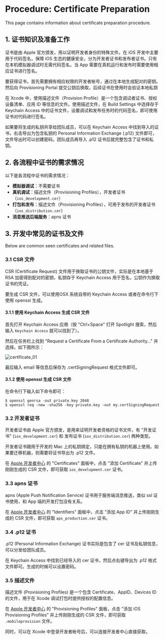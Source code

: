 # Procedure: Certificate Preparation

This page contains information about certificate preparation procedure.


## 1. 证书知识及准备工作

证书是由 Apple 官方颁发，用以证明开发者身份的特殊文件。在 iOS 开发中主要用于代码签名，保障 iOS 生态的健康安全，分为开发者证书和发布者证书。只有在本机模拟器调试时无需代码签名，当 App 需要在真机运行和发布时需要使用相应证书进行签名。

要获得证书，首先需要拥有相应权限的开发者帐号，通过在本地生成配对的密钥。然后向 Provisioning Portal 提交公钥后换取，后续证书在使用时会验证本地私钥

在 Xcode 中，使用描述文件（Provision Profile）是一个包含调试者证书、授权设备清单、应用 ID 等信息的文件。使用描述文件，在 Build Settings 中选择存于 Keychain Access 中的证书文件，设置调试和发布任务时的代码签名，即可使用证书对代码进行签名。

如果要将生成的私钥共享给团队成员，可以在 Keychain Access 中找到导入的证书，右击导出为包含私钥的 Personal Information Exchange (.p12) 文件即可，文件导出时可以创建密码。团队成员再导入 .p12 证书后就完整包含了证书和私钥。


## 2. 各流程中证书的需求情况

以下是各流程中证书的需求情况：

* __模拟器调试__：不需要证书
* __真机调试__：描述文件（Provisioning Profiles），开发者证书（`ios_development.cer`）
* __打包和发布__：描述文件（Provisioning Profiles），可用于发布的开发者证书（`ios_distribution.cer`）
* __消息推送后端服务__：apns 证书


## 3. 开发中常见的证书及文件

Below are common seen certificates and related files.


### 3.1 CSR 文件

CSR (Certificate Request) 文件用于换取证书的公钥文件，实际是在本地基于 RSA 加密得到配对的密钥，私钥存于 Keychain Access 用于签名，公钥作为换取证书的凭证。

要生成 CSR 文件，可以使用OSX 系统自带的 Keychain Access 或者在命令行下使用 openssl 生成。

#### 3.1.1 使用 Keychain Access 生成 CSR 文件

首先打开 Keychain Access 应用（按 "Ctrl+Space" 打开 Spotlight 搜索，然后输入 `Keychain Access` 就可以找到了）。

然后在任务栏上找到 "Request a Certificate From a Certificate Authority…" 并选择。如下图所示：

![certificate_01](http://gitlab.djicorp.com/uploads/david.qiu/learning-ios/50d02c2cfd/certificate_01.jpeg)

最后输入 email 等信息后保存为 .certSigningRequest 格式文件即可。

#### 3.1.2 使用 openssl 生成 CSR 文件

在命令行下输入如下命令即可：

```
$ openssl genrsa -out private.key 2048
$ openssl req -new -sha256 -key private.key -out my.certSigningRequest
```


### 3.2 开发者证书

开发者证书由 Apple 官方颁发，是用来证明开发者资格的证书文件，有 "开发证书" (`ios_development.cer`) 和 发布证书 (`ios_distribution.cer`) 两种类型。

开发者证书跟用于开发的 Mac 上的私钥绑定，只能在拥有私钥的机器上使用。如果要迁移机器，则需要将证书导出为 .p12 文件。

在 [Apple 开发者中心](http://developer.apple.com/) 的 "Certificates" 面板中，点击 "添加 Certificate" 并上传刚刚生成的 CSR 文件，即可获取 `ios_development.cer` 证书。


### 3.3 apns 证书

apns (Apple Push Notification Service) 证书用于服务端消息推送，类似 ssl 证书使用，和 App 端的开发打包没有关系。

在 [Apple 开发者中心](http://developer.apple.com/) 的 "Identifiers" 面板中，点击 "添加 App ID" 并上传刚刚生成的 CSR 文件，即可获取 `aps_production.cer` 证书。


### 3.4 .p12 证书

.p12 (Personal Information Exchange) 证书实际是包含了 cer 证书及私钥信息，可以分发给团队成员。

在 Keychain Access 中找到已经导入的 cer 证书，然后点右键导出为 .p12 格式文件即可。生成的时候可以设置密码。


### 3.5 描述文件

描述文件 (Provisioning Profiles) 是一个包含 Certificate、AppID、Devices ID 的文件，用于在 Xcode 调试打包时提供授权的配置信息。

在 [Apple 开发者中心](http://developer.apple.com/) 的 "Provisioning Profiles" 面板，点击 "添加 iOS Provisioning Profiles" 并上传刚刚生成的 CSR 文件，即可获取 `.mobileprovision` 文件。

同时，可以在 Xcode 中登录开发者帐号后，可以连接开发者中心直接获取。



